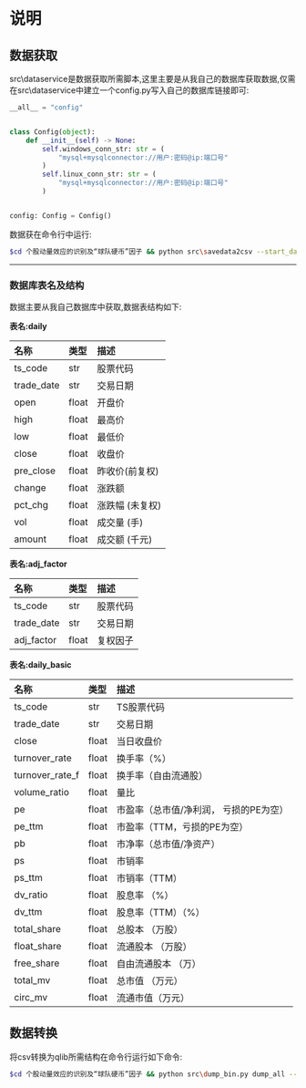 <!--
 * @Author: hugo2046 shen.lan123@gmail.com
 * @Date: 2023-06-28 08:27:59
 * @LastEditors: hugo2046 shen.lan123@gmail.com
 * @LastEditTime: 2023-07-11 10:50:33
 * @FilePath: \QuantsPlaybook\B-因子构建类\个股动量效应的识别及球队硬币因子\README.md
 * @Description: 这是默认设置,请设置`customMade`, 打开koroFileHeader查看配置 进行设置: https://github.com/OBKoro1/koro1FileHeader/wiki/%E9%85%8D%E7%BD%AE
-->
# 说明

## 数据获取

src\dataservice是数据获取所需脚本,这里主要是从我自己的数据库获取数据,仅需在src\dataservice中建立一个config.py写入自己的数据库链接即可:

```python
__all__ = "config"


class Config(object):
    def __init__(self) -> None:
        self.windows_conn_str: str = (
            "mysql+mysqlconnector://用户:密码@ip:端口号"
        )
        self.linux_conn_str: str = (
            "mysql+mysqlconnector://用户:密码@ip:端口号"
        )


config: Config = Config()
```

数据获在命令行中运行:

```bash
$cd 个股动量效应的识别及“球队硬币”因子 && python src\savedata2csv --start_date 2013-01-01 --end_date 2023-05-31
```

---

### 数据库表名及结构

数据主要从我自己数据库中获取,数据表结构如下:

**表名:daily**

| 名称       | 类型  | 描述             |
| :--------- | :---- | :--------------- |
| ts_code    | str   | 股票代码         |
| trade_date | str   | 交易日期         |
| open       | float | 开盘价           |
| high       | float | 最高价           |
| low        | float | 最低价           |
| close      | float | 收盘价           |
| pre_close  | float | 昨收价(前复权)   |
| change     | float | 涨跌额           |
| pct_chg    | float | 涨跌幅 (未复权) |
| vol        | float | 成交量 (手)    |
| amount     | float | 成交额 (千元)  |

**表名:adj_factor**

| 名称       | 类型  | 描述     |
| :--------- | :---- | :------- |
| ts_code    | str   | 股票代码 |
| trade_date | str   | 交易日期 |
| adj_factor | float | 复权因子 |

**表名:daily_basic**

| 名称            | 类型  | 描述                                   |
| :-------------- | :---- | :------------------------------------- |
| ts_code         | str   | TS股票代码                             |
| trade_date      | str   | 交易日期                               |
| close           | float | 当日收盘价                             |
| turnover_rate   | float | 换手率（%）                            |
| turnover_rate_f | float | 换手率（自由流通股）                   |
| volume_ratio    | float | 量比                                   |
| pe              | float | 市盈率（总市值/净利润， 亏损的PE为空） |
| pe_ttm          | float | 市盈率（TTM，亏损的PE为空）            |
| pb              | float | 市净率（总市值/净资产）                |
| ps              | float | 市销率                                 |
| ps_ttm          | float | 市销率（TTM）                          |
| dv_ratio        | float | 股息率 （%）                           |
| dv_ttm          | float | 股息率（TTM）（%）                     |
| total_share     | float | 总股本 （万股）                        |
| float_share     | float | 流通股本 （万股）                      |
| free_share      | float | 自由流通股本 （万）                    |
| total_mv        | float | 总市值 （万元）                        |
| circ_mv         | float | 流通市值（万元）                       |

## 数据转换

将csv转换为qlib所需结构在命令行运行如下命令:

```bash
$cd 个股动量效应的识别及“球队硬币”因子 && python src\dump_bin.py dump_all --csv_path data\cn_data --qlib_dir  data\qlib_data --date_field_name trade_date --exclude_fields code
```